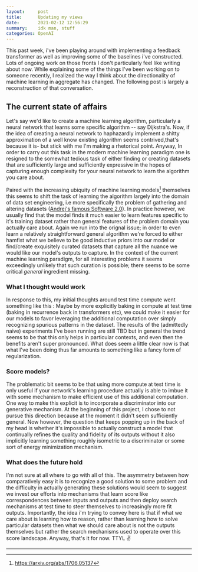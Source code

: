 ```yaml
---
layout:     post
title:      Updating my views
date:       2021-02-12 12:56:29
summary:    idk man, stuff
categories: OpenAI
---
```

 
 
This past week, i've been playing around with implementing a feedback transformer as well as improving some of the baselines i've constructed. Lots of ongoing work on those fronts I don't particularly feel like writing about now. While explaining some of the things I've been working on to someone recently, I realized the way I think about the directionality of machine learning in aggregate has changed. The following post is largely a reconstruction of that conversation.
 
## The current state of affairs
Let's say we'd like to create a machine learning algorithm, particularly a neural network that learns some specific algorithm -- say Dijkstra's. Now, if the idea of creating a neural network to haphazardly implement a shitty approximation of a well know existing algorithm seems contrived,that's because it is- but stick with me I'm making a rhetorical point. Anyway, In order to carry out this task in the modern machine learning paradigm one is resigned to the somewhat tedious task of either finding or creating datasets that are sufficiently large and sufficiently expressive in the hopes of capturing enough complexity for your neural network to learn the algorithm you care about.
 
Paired with the increasing ubiquity of machine learning models[^1] themselves this seems to shift the task of learning the algorithm largely into the domain of data set engineering, i.e more specifically the problem of gathering and altering datasets ([Andrej's famous Software 2.0](https://medium.com/@karpathy/software-2-0-a64152b37c35)). In practice however, we usually find that the model finds it much easier to learn features specific to it's training dataset rather than general features of the problem domain you actually care about.  Again we run into the orignal issue; in order to even learn a relatively straightforward general algorithm we're forced to  either hamfist what we believe to be good inductive priors into our model or find/create exquisitely curated datasets that capture all the nuance we would like our model's outputs to capture. In the context of the current machine learning paradigm, for all interesting problems it seems exceedingly unlikely that such curation is possible; there seems to be some critical *general* ingredient missing. 
 
### What I thought would work
In response to this, my initial thoughts around test time compute went something like this : Maybe by more explicitly baking in compute at test time (baking in recurrence back in transformers etc), we could make it easier for our models to favor leveraging the additional computation over simply recognizing spurious patterns in the dataset. The results of the (admittedly naive) experiments I've been running are still TBD but in general the trend seems to be that this only helps in particular contexts, and even then the benefits aren't super pronounced.
What does seem a little clear now is that what I've been doing thus far amounts to something like a fancy form of regularization.
 
### Score models?
The problematic bit seems to be that using more compute at test time is only useful if your network's learning procedure actually is able to imbue it with some mechanism to make efficient use of this additional computation.  One way to make this  explicit is to incorporate a discriminator into our generative mechanism. At the beginning of this project, I chose to not pursue this direction because at the moment it didn't seem sufficiently general. Now however, the question that keeps popping up in the back of my head is whether it's impossible to actually construct a model that continually refines the quality and fidelity of its outputs without it also implicitly learning something roughly isometric to a discriminator or some sort of energy minimization mechanism.
 
### What does the future hold
I'm not sure at all where to go with all of this. The asymmetry between how comparatively easy it is to recognize a good solution to some problem and the difficulty in actually generating these solutions would seem to suggest we invest our efforts into mechanisms that learn score like correspondences between inputs and outputs and then deploy search mechanisms at test time to steer themselves to  increasingly more fit outputs.  Importantly, the idea i'm trying to convey here is that if what we care about is learning how to reason, rather than learning how to solve particular datasets then  what we should care about is not the outputs themselves  but rather the search mechanisms used to operate over this score landscape. Anyway, that's it for now. TTYL ✌️

 
---
[^1]: https://arxiv.org/abs/1706.05137

